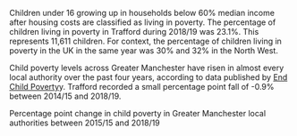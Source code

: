 Children under 16 growing up in households below 60% median income after housing costs are classified as living in poverty. The percentage of children living in poverty in Trafford during 2018/19 was 23.1%. This represents 11,611 children. For context, the percentage of children living in poverty in the UK in the same year was 30% and 32% in the North West.

Child poverty levels across Greater Manchester have risen in almost every local authority over the past four years, according to data published by <a href="http://www.endchildpoverty.org.uk" target="_blank">End Child Poverty</a>y. Trafford recorded a small percentage point fall of -0.9% between 2014/15 and 2018/19. 


Percentage point change in child poverty in Greater Manchester local authorities between 2015/15 and 2018/19